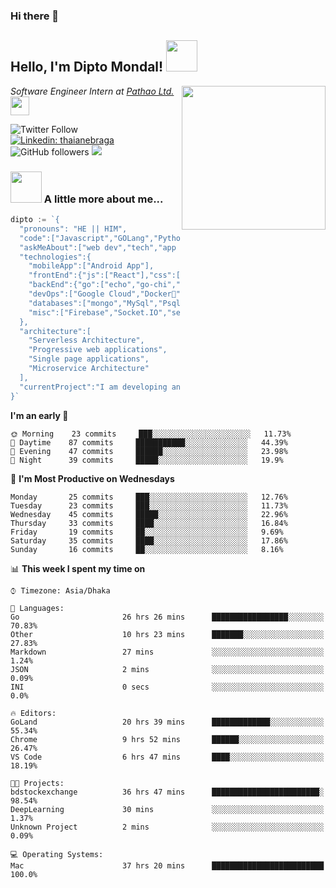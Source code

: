 ### Hi there 👋

<!--
**diptomondal007/diptomondal007** is a ✨ _special_ ✨ repository because its `README.md` (this file) appears on your GitHub profile.

Here are some ideas to get you started:

- 🔭 I’m currently working on ...
- 🌱 I’m currently learning ...
- 👯 I’m looking to collaborate on ...
- 🤔 I’m looking for help with ...
- 💬 Ask me about ...
- 📫 How to reach me: ...
- 😄 Pronouns: ...
- ⚡ Fun fact: ...
-->

<h2>Hello, I'm Dipto Mondal! <img src="https://media.giphy.com/media/12oufCB0MyZ1Go/giphy.gif" width="50"></h2>
<img align='right' src="https://media.giphy.com/media/M9gbBd9nbDrOTu1Mqx/giphy.gif" width="230">
<p><em>Software Engineer Intern at <a href="https://pathao.com/?lang=en">Pathao Ltd.</a><img src="https://media.giphy.com/media/WUlplcMpOCEmTGBtBW/giphy.gif" width="30"> 
</em></p>

![Twitter Follow](https://img.shields.io/twitter/follow/Dipto_Mondal007?label=Follow)
[![Linkedin: thaianebraga](https://img.shields.io/badge/-dipto-blue?style=flat-square&logo=Linkedin&logoColor=white&link=https://www.linkedin.com/in/dipto-mondal-807003181/)](https://www.linkedin.com/in/dipto-mondal-807003181/)
![GitHub followers](https://img.shields.io/github/followers/diptomondal007?label=Follow&style=social)
![](https://visitor-badge.glitch.me/badge?page_id=https://github.com/diptomondal007)

### <img src="https://media.giphy.com/media/VgCDAzcKvsR6OM0uWg/giphy.gif" width="50"> A little more about me...  

```go
dipto := `{
  "pronouns": "HE || HIM",
  "code":["Javascript","GOLang","Python","Java","C", "C++"],
  "askMeAbout":["web dev","tech","app dev","movies", "AI", "ML"],
  "technologies":{
    "mobileApp":["Android App"],
    "frontEnd":{"js":["React"],"css":["materialize","bulma","bootstrap"]},
    "backEnd":{"go":["echo","go-chi","fast-http"],"python":["flask", "django"]},
    "devOps":["Google Cloud","Docker🐳","Kubernetes","Nginx"],
    "databases":["mongo","MySql","Psql"],
    "misc":["Firebase","Socket.IO","selenium","open-cv", "Web Socket", "WebRtc]
  },
  "architecture":[
    "Serverless Architecture",
    "Progressive web applications",
    "Single page applications",
    "Microservice Architecture"
  ],
  "currentProject":"I am developing an share market api and an app",
}`
```

<!--START_SECTION:waka-->
**I'm an early 🐤** 

```text
🌞 Morning    23 commits     ███░░░░░░░░░░░░░░░░░░░░░░   11.73% 
🌆 Daytime    87 commits     ███████████░░░░░░░░░░░░░░   44.39% 
🌃 Evening    47 commits     ██████░░░░░░░░░░░░░░░░░░░   23.98% 
🌙 Night      39 commits     █████░░░░░░░░░░░░░░░░░░░░   19.9%

```
📅 **I'm Most Productive on Wednesdays** 

```text
Monday       25 commits     ███░░░░░░░░░░░░░░░░░░░░░░   12.76% 
Tuesday      23 commits     ███░░░░░░░░░░░░░░░░░░░░░░   11.73% 
Wednesday    45 commits     █████░░░░░░░░░░░░░░░░░░░░   22.96% 
Thursday     33 commits     ████░░░░░░░░░░░░░░░░░░░░░   16.84% 
Friday       19 commits     ██░░░░░░░░░░░░░░░░░░░░░░░   9.69% 
Saturday     35 commits     ████░░░░░░░░░░░░░░░░░░░░░   17.86% 
Sunday       16 commits     ██░░░░░░░░░░░░░░░░░░░░░░░   8.16%

```


📊 **This week I spent my time on** 

```text
⌚︎ Timezone: Asia/Dhaka

💬 Languages: 
Go                       26 hrs 26 mins      █████████████████░░░░░░░░   70.83% 
Other                    10 hrs 23 mins      ███████░░░░░░░░░░░░░░░░░░   27.83% 
Markdown                 27 mins             ░░░░░░░░░░░░░░░░░░░░░░░░░   1.24% 
JSON                     2 mins              ░░░░░░░░░░░░░░░░░░░░░░░░░   0.09% 
INI                      0 secs              ░░░░░░░░░░░░░░░░░░░░░░░░░   0.0%

🔥 Editors: 
GoLand                   20 hrs 39 mins      █████████████░░░░░░░░░░░░   55.34% 
Chrome                   9 hrs 52 mins       ██████░░░░░░░░░░░░░░░░░░░   26.47% 
VS Code                  6 hrs 47 mins       ████░░░░░░░░░░░░░░░░░░░░░   18.19%

🐱‍💻 Projects: 
bdstockexchange          36 hrs 47 mins      ████████████████████████░   98.54% 
DeepLearning             30 mins             ░░░░░░░░░░░░░░░░░░░░░░░░░   1.37% 
Unknown Project          2 mins              ░░░░░░░░░░░░░░░░░░░░░░░░░   0.09%

💻 Operating Systems: 
Mac                      37 hrs 20 mins      █████████████████████████   100.0%

```


<!--END_SECTION:waka-->
